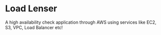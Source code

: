 # Load Lenser 
A high availability check application through AWS using services like EC2, S3, VPC, Load Balancer etc!
